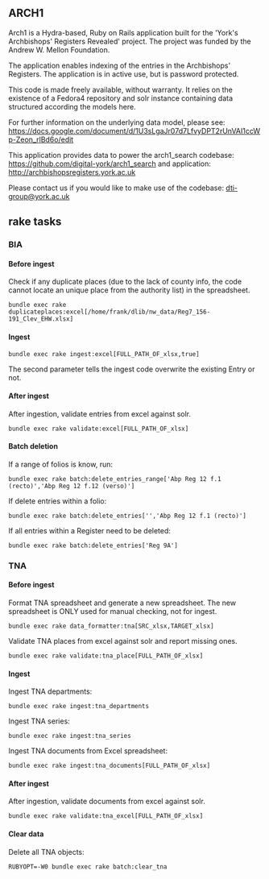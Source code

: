 ## ARCH1

Arch1 is a Hydra-based, Ruby on Rails application built for the 'York's Archbishops' Registers Revealed' project. The project was funded by the Andrew W. Mellon Foundation. 

The application enables indexing of the entries in the Archbishops' Registers. The application is in active use, but is password protected.
 
This code is made freely available, without warranty. It relies on the existence of a Fedora4 repository and solr instance containing data structured according the models here.

For further information on the underlying data model, please see: https://docs.google.com/document/d/1U3sLgaJr07d7LfvyDPT2rUnVAI1ccWp-Zeon_rlBd6o/edit

This application provides data to power the arch1_search codebase: https://github.com/digital-york/arch1_search and application: http://archbishopsregisters.york.ac.uk 
 
Please contact us if you would like to make use of the codebase: dti-group@york.ac.uk

## rake tasks

### BIA

#### Before ingest

Check if any duplicate places (due to the lack of county info, the code cannot locate an unique place from the authority list) in the spreadsheet.

    bundle exec rake duplicateplaces:excel[/home/frank/dlib/nw_data/Reg7_156-191_Clev_EHW.xlsx]


#### Ingest

    bundle exec rake ingest:excel[FULL_PATH_OF_xlsx,true]

The second parameter tells the ingest code overwrite the existing Entry or not.

#### After ingest

After ingestion, validate entries from excel against solr.

    bundle exec rake validate:excel[FULL_PATH_OF_xlsx]

#### Batch deletion

If a range of folios is know, run:

    bundle exec rake batch:delete_entries_range['Abp Reg 12 f.1 (recto)','Abp Reg 12 f.12 (verso)']

If delete entries within a folio:

    bundle exec rake batch:delete_entries['','Abp Reg 12 f.1 (recto)']
    
If all entries within a Register need to be deleted:

    bundle exec rake batch:delete_entries['Reg 9A']    

### TNA

#### Before ingest

Format TNA spreadsheet and generate a new spreadsheet. The new spreadsheet is ONLY used for manual checking, not for ingest.

    bundle exec rake data_formatter:tna[SRC_xlsx,TARGET_xlsx]

Validate TNA places from excel against solr and report missing ones.

    bundle exec rake validate:tna_place[FULL_PATH_OF_xlsx]

#### Ingest

Ingest TNA departments:

    bundle exec rake ingest:tna_departments

Ingest TNA series:

    bundle exec rake ingest:tna_series

Ingest TNA documents from Excel spreadsheet:

    bundle exec rake ingest:tna_documents[FULL_PATH_OF_xlsx]

#### After ingest

After ingestion, validate documents from excel against solr.

    bundle exec rake validate:tna_excel[FULL_PATH_OF_xlsx]

#### Clear data

Delete all TNA objects:

    RUBYOPT=-W0 bundle exec rake batch:clear_tna

    